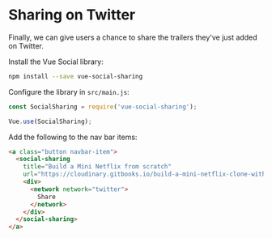 # Sharing on Twitter

Finally, we can give users a chance to share the trailers they've just added on Twitter.

Install the Vue Social library:

```bash
npm install --save vue-social-sharing
```

Configure the library in `src/main.js`:

```js
const SocialSharing = require('vue-social-sharing');

Vue.use(SocialSharing);
```

Add the following to the nav bar items:

```html
<a class="button navbar-item">
  <social-sharing 
    title="Build a Mini Netflix from scratch" 
    url="https://cloudinary.gitbooks.io/build-a-mini-netflix-clone-with-vue/content" inline-template>
    <div>
      <network network="twitter">
        Share
      </network>
    </div>
  </social-sharing>
</a>
```



